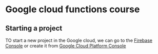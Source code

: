 # Google cloud functions course
## Starting a project
TO start a new project in the Google cloud, we can go to the
[Firebase Console](https://console.firebase.google.com) or create it from [Google Cloud Platform Console](https://console.cloud.google.com)